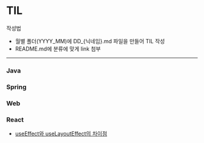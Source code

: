 # TIL
작성법
- 월별 폴더(YYYY_MM)에 DD_{닉네임}.md 파일을 만들어 TIL 작성
- README.md에 분류에 맞게 link 첨부
----

### Java

### Spring

### Web

### React
- [useEffect와 useLayoutEffect의 차이점](https://github.com/learning-summary/TIL/blob/main/2025.03/10_sani.md)
